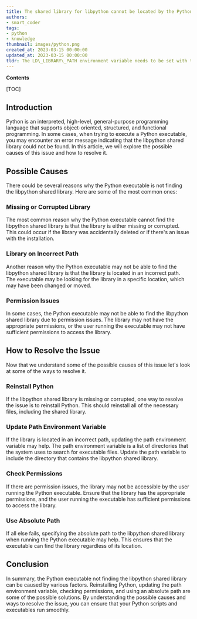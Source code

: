 ```yaml
---
title: The shared library for libpython cannot be located by the Python executable
authors:
- smart_coder
tags:
- python
- knowledge
thumbnail: images/python.png
created_at: 2023-03-15 00:00:00
updated_at: 2023-03-15 00:00:00
tldr: The LD\_LIBRARY\_PATH environment variable needs to be set with the path to the directory containing the libpython shared library.
---
```


**Contents**

[TOC]

## Introduction
Python is an interpreted, high-level, general-purpose programming language that supports object-oriented, structured, and functional programming. In some cases, when trying to execute a Python executable, you may encounter an error message indicating that the libpython shared library could not be found. In this article, we will explore the possible causes of this issue and how to resolve it.

## Possible Causes
There could be several reasons why the Python executable is not finding the libpython shared library. Here are some of the most common ones:

### Missing or Corrupted Library
The most common reason why the Python executable cannot find the libpython shared library is that the library is either missing or corrupted. This could occur if the library was accidentally deleted or if there's an issue with the installation.

### Library on Incorrect Path
Another reason why the Python executable may not be able to find the libpython shared library is that the library is located in an incorrect path. The executable may be looking for the library in a specific location, which may have been changed or moved.

### Permission Issues
In some cases, the Python executable may not be able to find the libpython shared library due to permission issues. The library may not have the appropriate permissions, or the user running the executable may not have sufficient permissions to access the library.

## How to Resolve the Issue
Now that we understand some of the possible causes of this issue let's look at some of the ways to resolve it.

### Reinstall Python
If the libpython shared library is missing or corrupted, one way to resolve the issue is to reinstall Python. This should reinstall all of the necessary files, including the shared library.

### Update Path Environment Variable
If the library is located in an incorrect path, updating the path environment variable may help. The path environment variable is a list of directories that the system uses to search for executable files. Update the path variable to include the directory that contains the libpython shared library.

### Check Permissions
If there are permission issues, the library may not be accessible by the user running the Python executable. Ensure that the library has the appropriate permissions, and the user running the executable has sufficient permissions to access the library.

### Use Absolute Path
If all else fails, specifying the absolute path to the libpython shared library when running the Python executable may help. This ensures that the executable can find the library regardless of its location.

## Conclusion
In summary, the Python executable not finding the libpython shared library can be caused by various factors. Reinstalling Python, updating the path environment variable, checking permissions, and using an absolute path are some of the possible solutions. By understanding the possible causes and ways to resolve the issue, you can ensure that your Python scripts and executables run smoothly.
